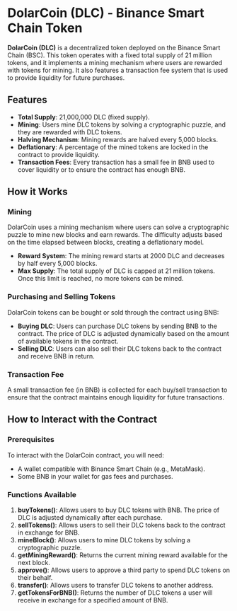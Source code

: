 # DolarCoin (DLC) - Binance Smart Chain Token

**DolarCoin (DLC)** is a decentralized token deployed on the Binance Smart Chain (BSC). This token operates with a fixed total supply of 21 million tokens, and it implements a mining mechanism where users are rewarded with tokens for mining. It also features a transaction fee system that is used to provide liquidity for future purchases.

## Features

- **Total Supply**: 21,000,000 DLC (fixed supply).
- **Mining**: Users mine DLC tokens by solving a cryptographic puzzle, and they are rewarded with DLC tokens.
- **Halving Mechanism**: Mining rewards are halved every 5,000 blocks.
- **Deflationary**: A percentage of the mined tokens are locked in the contract to provide liquidity.
- **Transaction Fees**: Every transaction has a small fee in BNB used to cover liquidity or to ensure the contract has enough BNB.

## How it Works

### Mining
DolarCoin uses a mining mechanism where users can solve a cryptographic puzzle to mine new blocks and earn rewards. The difficulty adjusts based on the time elapsed between blocks, creating a deflationary model.

- **Reward System**: The mining reward starts at 2000 DLC and decreases by half every 5,000 blocks.
- **Max Supply**: The total supply of DLC is capped at 21 million tokens. Once this limit is reached, no more tokens can be mined.

### Purchasing and Selling Tokens
DolarCoin tokens can be bought or sold through the contract using BNB:

- **Buying DLC**: Users can purchase DLC tokens by sending BNB to the contract. The price of DLC is adjusted dynamically based on the amount of available tokens in the contract.
- **Selling DLC**: Users can also sell their DLC tokens back to the contract and receive BNB in return.

### Transaction Fee
A small transaction fee (in BNB) is collected for each buy/sell transaction to ensure that the contract maintains enough liquidity for future transactions.

## How to Interact with the Contract

### Prerequisites
To interact with the DolarCoin contract, you will need:
- A wallet compatible with Binance Smart Chain (e.g., MetaMask).
- Some BNB in your wallet for gas fees and purchases.

### Functions Available
1. **buyTokens()**: Allows users to buy DLC tokens with BNB. The price of DLC is adjusted dynamically after each purchase.
2. **sellTokens()**: Allows users to sell their DLC tokens back to the contract in exchange for BNB.
3. **mineBlock()**: Allows users to mine DLC tokens by solving a cryptographic puzzle.
4. **getMiningReward()**: Returns the current mining reward available for the next block.
5. **approve()**: Allows users to approve a third party to spend DLC tokens on their behalf.
6. **transfer()**: Allows users to transfer DLC tokens to another address.
7. **getTokensForBNB()**: Returns the number of DLC tokens a user will receive in exchange for a specified amount of BNB.

